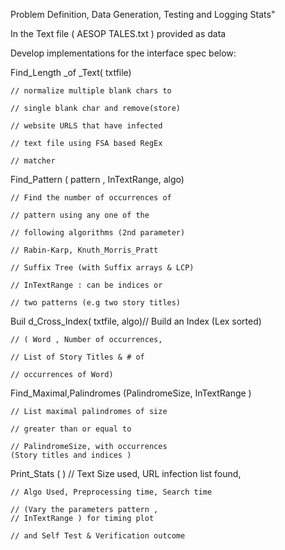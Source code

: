 Problem Definition, Data Generation, Testing and Logging Stats"

In the Text file ( AESOP TALES.txt ) provided as data

Develop implementations for the interface spec below:

Find_Length _of _Text( txtfile) 

    // normalize multiple blank chars to

    // single blank char and remove(store)

    // website URLS that have infected

    // text file using FSA based RegEx

    // matcher

Find_Pattern ( pattern , InTextRange, algo)

    // Find the number of occurrences of

    // pattern using any one of the

    // following algorithms (2nd parameter)

    // Rabin-Karp, Knuth_Morris_Pratt

    // Suffix Tree (with Suffix arrays & LCP)

    // InTextRange : can be indices or

    // two patterns (e.g two story titles)

Buil d_Cross_Index( txtfile, algo)// Build an Index (Lex sorted)

    // ( Word , Number of occurrences,

    // List of Story Titles & # of

    // occurrences of Word)


Find_Maximal,Palindromes (PalindromeSize, InTextRange )

    // List maximal palindromes of size

    // greater than or equal to

    // PalindromeSize, with occurrences
    (Story titles and indices )


Print_Stats ( ) 
    // Text Size used, URL infection list found,

    // Algo Used, Preprocessing time, Search time

    // (Vary the parameters pattern ,
    // InTextRange ) for timing plot

    // and Self Test & Verification outcome
